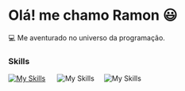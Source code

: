 # Olá! me chamo Ramon 😃

💻 Me aventurado no universo da programação.

### Skills

[![My Skills](https://skillicons.dev/icons?i=html,css)](https://skillicons.dev) &nbsp;&nbsp;&nbsp;&nbsp;&nbsp;![My Skills](https://skillicons.dev/icons?i=js,figma)&nbsp;&nbsp;&nbsp;&nbsp;&nbsp;![My Skills](https://skillicons.dev/icons?i=)
  
          
          
          
                    
